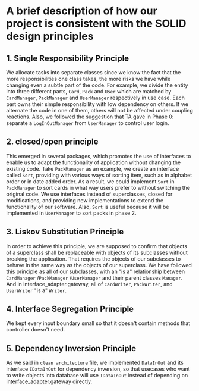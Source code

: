 # A brief description of how our project is consistent with the SOLID design principles 

## 1. Single Responsibility Principle
 We allocate tasks into separate classes since we know the fact that the more responsibilities one class takes, the more risks we have while changing even a subtle part of the code. For example, we divide the entity into three different parts, `Card`, `Pack` and `User` which are matched by `CardManager`, `PackManager` and `UserManager` respectively in use case. Each part owns their simple responsibility with low dependency on others. If we alternate the code in one of them, others will not be affected under coupling reactions. Also, we followed the suggestion that TA gave in Phase 0: separate a `LogInOutManager` from `UserManager` to control user login. 

## 2. closed/open principle
This emerged in several packages, which promotes the use of interfaces to enable us to adapt the functionality of application without changing the existing code. Take `PackManager` as an example, we create an interface called `Sort`, providing with various ways of sorting item, such as in alphabet order or in date added order. As a result, we could implement `Sort` in `PackManager` to sort cards in what way users prefer to without switching the original code. We use interfaces instead of superclasses, closed for modifications, and providing new implementations to extend the functionality of our software. Also, `Sort` is useful because it will be implemented in `UserManager` to sort packs in phase 2.

## 3. Liskov Substitution Principle
In order to achieve this principle, we are supposed to confirm that objects of a superclass shall be replaceable with objects of its subclasses without breaking the application. That requires the objects of our subclasses to behave in the same way as the objects of our superclass. We have followed this principle as all of our subclasses, with an "is a" relationship between `CardManager` /`PackManager` /`UserManager` and their parent classes `Manager`. And in interface_adapter.gateway, all of `CardWriter`, `PackWriter`, and `UserWriter` "is a" `Writer`.

## 4. Interface Segregation Principle
We kept every input boundary small so that it doesn't contain methods that controller doesn't need. 

## 5. Dependency Inversion Principle
As we said in `clean architecture` file, we implemented `DataInOut` and its interface `IDataInOut` for dependency inversion, so that usecases who want to write objects into database will use `IDataInOut` instead of depending on interface_adapter.gateway directly.
